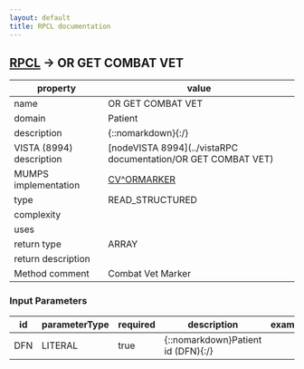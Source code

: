 ```yaml
---
layout: default
title: RPCL documentation
---
```




## [RPCL](TableOfContent.md) &#8594; OR GET COMBAT VET 

 property | value 
--- | --- 
 name | OR GET COMBAT VET
 domain | Patient
 description | {::nomarkdown}{:/}
 VISTA (8994) description | [nodeVISTA 8994](../vistaRPC documentation/OR GET COMBAT VET)
 MUMPS implementation | [CV^ORMARKER](http://code.osehra.org/dox/Routine_ORMARKER_source.html)
 type | READ_STRUCTURED
 complexity | 
 uses | 
 return type | ARRAY
 return description | 
 Method comment | Combat Vet Marker

### Input Parameters

| id | parameterType | required | description | example | 
| --- | --- | --- | --- | --- | 
| DFN | LITERAL | true | {::nomarkdown}Patient id (DFN){:/} |  | 